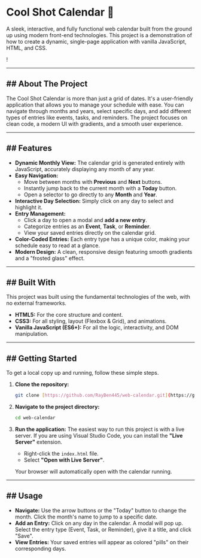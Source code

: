 # Cool Shot Calendar 📅

A sleek, interactive, and fully functional web calendar built from the ground up using modern front-end technologies. This project is a demonstration of how to create a dynamic, single-page application with vanilla JavaScript, HTML, and CSS.

!

---

## ## About The Project

The Cool Shot Calendar is more than just a grid of dates. It's a user-friendly application that allows you to manage your schedule with ease. You can navigate through months and years, select specific days, and add different types of entries like events, tasks, and reminders. The project focuses on clean code, a modern UI with gradients, and a smooth user experience.

---

## ## Features

* **Dynamic Monthly View:** The calendar grid is generated entirely with JavaScript, accurately displaying any month of any year.
* **Easy Navigation:**
    * Move between months with **Previous** and **Next** buttons.
    * Instantly jump back to the current month with a **Today** button.
    * Open a selector to go directly to any **Month** and **Year**.
* **Interactive Day Selection:** Simply click on any day to select and highlight it.
* **Entry Management:**
    * Click a day to open a modal and **add a new entry**.
    * Categorize entries as an **Event**, **Task**, or **Reminder**.
    * View your saved entries directly on the calendar grid.
* **Color-Coded Entries:** Each entry type has a unique color, making your schedule easy to read at a glance.
* **Modern Design:** A clean, responsive design featuring smooth gradients and a "frosted glass" effect.

---

## ## Built With

This project was built using the fundamental technologies of the web, with no external frameworks.

* **HTML5:** For the core structure and content.
* **CSS3:** For all styling, layout (Flexbox & Grid), and animations.
* **Vanilla JavaScript (ES6+):** For all the logic, interactivity, and DOM manipulation.

---

## ## Getting Started

To get a local copy up and running, follow these simple steps.

1.  **Clone the repository:**
    ```sh
    git clone [https://github.com/RayBen445/web-calendar.git](https://github.com/RayBen445/web-calendar.git)
    ```
2.  **Navigate to the project directory:**
    ```sh
    cd web-calendar
    ```
3.  **Run the application:**
    The easiest way to run this project is with a live server. If you are using Visual Studio Code, you can install the **"Live Server"** extension.
    * Right-click the `index.html` file.
    * Select **"Open with Live Server"**.

    Your browser will automatically open with the calendar running.

---

## ## Usage

* **Navigate:** Use the arrow buttons or the "Today" button to change the month. Click the month's name to jump to a specific date.
* **Add an Entry:** Click on any day in the calendar. A modal will pop up. Select the entry type (Event, Task, or Reminder), give it a title, and click "Save".
* **View Entries:** Your saved entries will appear as colored "pills" on their corresponding days.
